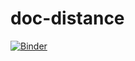 # doc-distance
[![Binder](https://mybinder.org/badge_logo.svg)](https://mybinder.org/v2/gh/maveme/doc-distance/master)
